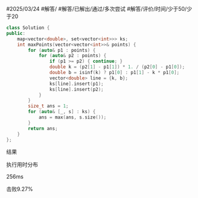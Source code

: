 #2025/03/24 #解答/ #解答/已解出/通过/多次尝试  #解答/评价/时间/少于50/少于20 

``` cpp
class Solution {
public:
	map<vector<double>, set<vector<int>>> ks;
	int maxPoints(vector<vector<int>>& points) {
		for (auto& p1 : points) {
			for (auto& p2 : points) {
				if (p1 >= p2) { continue; }
				double k = (p2[1] - p1[1]) * 1. / (p2[0] - p1[0]);
				double b = isinf(k) ? p1[0] : p1[1] - k * p1[0];
				vector<double> line = {k, b};
				ks[line].insert(p1);
				ks[line].insert(p2);
			}
		}
		size_t ans = 1;
		for (auto& [_, s] : ks) {
			ans = max(ans, s.size());
		}
		return ans;
	}
};
```

结果

执行用时分布

256ms

击败9.27%